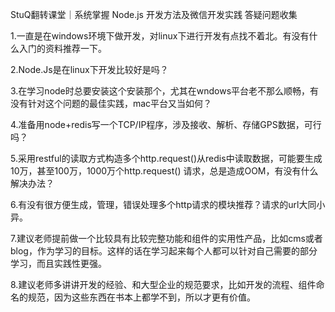 StuQ翻转课堂｜系统掌握 Node.js 开发方法及微信开发实践
答疑问题收集
 
1.一直是在windows环境下做开发，对linux下进行开发有点找不着北。有没有什么入门的资料推荐一下。

2.Node.Js是在linux下开发比较好是吗？
 
3.在学习node时总要安装这个安装那个，尤其在wndows平台老不那么顺畅，有没有针对这个问题的最佳实践，mac平台又当如何？
 
4.准备用node+redis写一个TCP/IP程序，涉及接收、解析、存储GPS数据，可行吗？
 
5.采用restful的读取方式构造多个http.request()从redis中读取数据，可能要生成10万，甚至100万，1000万个http.request() 请求，总是造成OOM，有没有什么解决办法？
 
6.有没有很方便生成，管理，错误处理多个http请求的模块推荐？请求的url大同小异。
 
7.建议老师提前做一个比较具有比较完整功能和组件的实用性产品，比如cms或者blog，作为学习的目标。这样的话在学习起来每个人都可以针对自己需要的部分学习，而且实践性更强。
 
8.建议老师多讲讲开发的经验、和大型企业的规范要求，比如开发的流程、组件命名的规范，因为这些东西在书本上都学不到，所以才更有价值。
